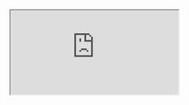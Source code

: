 <html>
<html lang="en">
   
  <head>
<WAWANCARA SENPAI AKU HARUS!>
  
   <iframe src="https://docs.google.com/spreadsheets/d/e/2PACX-1vRyrGffJKzNrI5Tt1z1YyILPB_hLD8KwXbWbG356sG1eD2NIIU73yo5TWZvW-opwBXcMYZMLJAreVEP/pubhtml?;headers=false"></iframe> 

<html>
